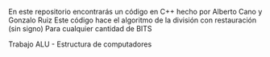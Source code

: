 En este repositorio encontrarás un código en C++ hecho por Alberto Cano y Gonzalo Ruiz
Este código hace el algoritmo de la división con restauración (sin signo) 
Para cualquier cantidad de BITS

Trabajo ALU - Estructura de computadores
